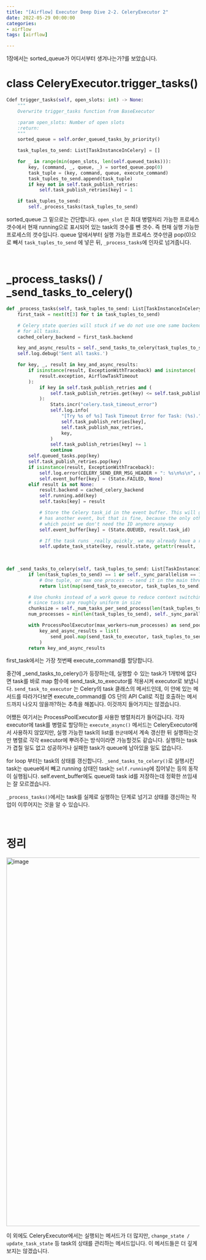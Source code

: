 ```yaml
---
title: "[Airflow] Executor Deep Dive 2-2. CeleryExecutor 2"
date: 2022-05-29 00:00:00
categories:
- airflow
tags: [airflow]

---
```


1장에서는 sorted_queue가 어디서부터 생겨나는가?를 보았습니다. 

# class CeleryExecutor.trigger_tasks()

```python
Cdef trigger_tasks(self, open_slots: int) -> None:
    """
    Overwrite trigger_tasks function from BaseExecutor

    :param open_slots: Number of open slots
    :return:
    """
    sorted_queue = self.order_queued_tasks_by_priority()

    task_tuples_to_send: List[TaskInstanceInCelery] = []

    for _ in range(min(open_slots, len(self.queued_tasks))):
        key, (command, _, queue, _) = sorted_queue.pop(0)
        task_tuple = (key, command, queue, execute_command)
        task_tuples_to_send.append(task_tuple)
        if key not in self.task_publish_retries:
            self.task_publish_retries[key] = 1

    if task_tuples_to_send:
        self._process_tasks(task_tuples_to_send)
```

sorted_queue 그 밑으로는 간단합니다. `open_slot` 은 최대 병렬처리 가능한 프로세스 갯수에서 현재 running으로 표시되어 있는 task의 갯수를 뺀 갯수. 즉 현재 실행 가능한 프로세스의 갯수입니다. queue 앞에서부터 실행 가능한 프로세스 갯수만큼 pop(0)으로 빼서 `task_tuples_to_send` 에 넣은 뒤, `_process_tasks`에 인자로 넘겨줍니다.

<br/>

# _process_tasks() / _send_tasks_to_celery()

```python
def _process_tasks(self, task_tuples_to_send: List[TaskInstanceInCelery]) -> None:
    first_task = next(t[3] for t in task_tuples_to_send)

    # Celery state queries will stuck if we do not use one same backend
    # for all tasks.
    cached_celery_backend = first_task.backend

    key_and_async_results = self._send_tasks_to_celery(task_tuples_to_send)
    self.log.debug('Sent all tasks.')

    for key, _, result in key_and_async_results:
        if isinstance(result, ExceptionWithTraceback) and isinstance(
            result.exception, AirflowTaskTimeout
        ):
            if key in self.task_publish_retries and (
                self.task_publish_retries.get(key) <= self.task_publish_max_retries
            ):
                Stats.incr("celery.task_timeout_error")
                self.log.info(
                    "[Try %s of %s] Task Timeout Error for Task: (%s).",
                    self.task_publish_retries[key],
                    self.task_publish_max_retries,
                    key,
                )
                self.task_publish_retries[key] += 1
                continue
        self.queued_tasks.pop(key)
        self.task_publish_retries.pop(key)
        if isinstance(result, ExceptionWithTraceback):
            self.log.error(CELERY_SEND_ERR_MSG_HEADER + ": %s\n%s\n", result.exception, result.traceback)
            self.event_buffer[key] = (State.FAILED, None)
        elif result is not None:
            result.backend = cached_celery_backend
            self.running.add(key)
            self.tasks[key] = result

            # Store the Celery task_id in the event buffer. This will get "overwritten" if the task
            # has another event, but that is fine, because the only other events are success/failed at
            # which point we don't need the ID anymore anyway
            self.event_buffer[key] = (State.QUEUED, result.task_id)

            # If the task runs _really quickly_ we may already have a result!
            self.update_task_state(key, result.state, getattr(result, 'info', None))
            

            
def _send_tasks_to_celery(self, task_tuples_to_send: List[TaskInstanceInCelery]):
        if len(task_tuples_to_send) == 1 or self._sync_parallelism == 1:
            # One tuple, or max one process -> send it in the main thread.
            return list(map(send_task_to_executor, task_tuples_to_send))

        # Use chunks instead of a work queue to reduce context switching
        # since tasks are roughly uniform in size
        chunksize = self._num_tasks_per_send_process(len(task_tuples_to_send))
        num_processes = min(len(task_tuples_to_send), self._sync_parallelism)

        with ProcessPoolExecutor(max_workers=num_processes) as send_pool:
            key_and_async_results = list(
                send_pool.map(send_task_to_executor, task_tuples_to_send, chunksize=chunksize)
            )
        return key_and_async_results
```

first_task에서는 가장 첫번째 execute_command를 할당합니다. 



중간에 _send_tasks_to_celery()가 등장하는데, 실행할 수 있는 task가 1개밖에 없다면 task를 바로 map 함수에 send_task_to_executor를 적용시켜 executor로 보냅니다. `send_task_to_executor` 는 Celery의 task 클래스의 메서드인데, 이 안에 있는 메서드를 따라가다보면 execute_command를 OS 단의 API Call로 직접 호출하는 메서드까지 나오지 않을까?하는 추측을 해봅니다. 이것까지 들어가지는 않겠습니다.

어쨌든 여기서는 ProcessPoolExecutor를 사용한 병렬처리가 들어갑니다. 각자 executor에 task를 병렬로 할당하는 `execute_async()` 메서드는 CeleryExecutor에서 사용하지 않았지만, 실행 가능한 task의 list를 `한군데`에서 계속 갱신한 뒤 실행하는것만 병렬로 각각 executor에 뿌려주는 방식이라면 가능할것도 같습니다. 실행하는 task가 겹칠 일도 없고 성공하거나 실패한 task가 queue에 남아있을 일도 없습니다.



for loop 부터는 task의 상태를 갱신합니다. `_send_tasks_to_celery()`로 실행시킨 task는 queue에서 빼고 running 상태인 task는 `self.running`에 집어넣는 등의 동작이 실행됩니다. self.event_buffer에도 queue와 task id를 저장하는데 정확한 쓰임새는 잘 모르겠습니다. 

`_process_tasks()`에서는 task를 실제로 실행하는 단계로 넘기고 상태를 갱신하는 작업이 이루어지는 것을 알 수 있습니다.



<br/>

# 정리

<img width="962" alt="image" src="https://user-images.githubusercontent.com/52685258/171681196-a7cdea16-852d-4ae3-8e82-c0be4ee7a230.png">



이 외에도 CeleryExecutor에서는 실행되는 메서드가 더 많지만, `change_state / update_task_state` 등 task의 상태를 관리하는 메서드입니다. 이 메서드들은 더 깊게 보지는 않겠습니다.

